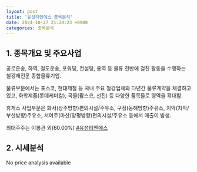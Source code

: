 ```yaml
---
layout: post
title: '유성티엔에스 종목분석'
date: 2024-10-27 21:20:23 +0900
categories: 종목분석
---
```


## 1. 종목개요 및 주요사업

공로운송, 하역, 철도운송, 포워딩, 컨설팅, 용역 등 물류 전반에 걸친 활동을 수행하는 철강재전문 종합물류기업. 

물류부문에서는 포스코, 현대제철 등 국내 주요 철강업체와 다년간 물류계약을 체결하고 있고, 화학제품(롯데케미칼), 곡물(팜스코, 선진) 등 다양한 품목들로 영역을 확대함. 

휴게소 사업부문은 화서(상주방향)편의시설/주유소, 구정(동해방향)주유소, 치악(치악/부산방향)주유소, 서여주(마산/양평방향)편의시설/주유소 등에서 매출이 발생.

최대주주는 이봉관 외(60.00%)
[#유성티엔에스](#)

## 2. 시세분석

No price analysis available
